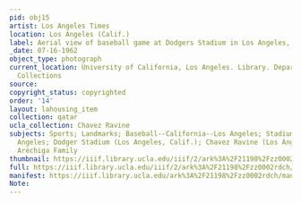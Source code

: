 ```yaml
---
pid: obj15
artist: Los Angeles Times
location: Los Angeles (Calif.)
label: Aerial view of baseball game at Dodgers Stadium in Los Angeles, 1962
_date: 07-16-1962
object_type: photograph
current_location: University of California, Los Angeles. Library. Department of Special
  Collections
source: 
copyright_status: copyrighted
order: '14'
layout: lahousing_item
collection: qatar
ucla_collection: Chavez Ravine
subjects: Sports; Landmarks; Baseball--California--Los Angeles; Stadiums--California--Los
  Angeles; Dodger Stadium (Los Angeles, Calif.); Chavez Ravine (Los Angeles, Calif.);
  Aréchiga Family
thumbnail: https://iiif.library.ucla.edu/iiif/2/ark%3A%2F21198%2Fzz0002rdch/full/250,/0/default.jpg
full: https://iiif.library.ucla.edu/iiif/2/ark%3A%2F21198%2Fzz0002rdch/full/full/0/default.jpg
manifest: https://iiif.library.ucla.edu/ark%3A%2F21198%2Fzz0002rdch/manifest
Note: 
---
```

